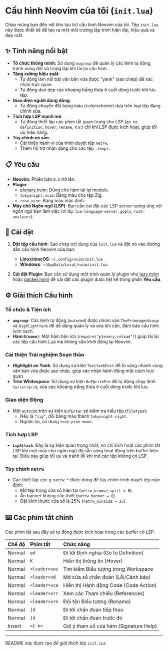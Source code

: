 # Cấu hình Neovim của tôi (`init.lua`)

Chào mừng bạn đến với kho lưu trữ cấu hình Neovim của tôi. Tệp `init.lua` này được thiết kế để tạo ra một môi trường lập trình hiện đại, hiệu quả và đẹp mắt.

## ✨ Tính năng nổi bật

- **Tổ chức thông minh**: Sử dụng `augroup` để quản lý các lệnh tự động, tránh xung đột và trùng lặp khi tải lại cấu hình.
- **Tăng cường hiệu suất**:
  - Tự động làm nổi bật văn bản vừa được "yank" (sao chép) để xác nhận trực quan.
  - Tự động dọn dẹp các khoảng trắng thừa ở cuối dòng trước khi lưu tệp.
- **Giao diện người dùng động**:
  - Tự động chuyển đổi bảng màu (colorscheme) dựa trên loại tệp đang chỉnh sửa.
- **Tích hợp LSP mạnh mẽ**:
  - Tự động thiết lập các phím tắt quan trọng cho LSP (`go to definition`, `hover`, `rename`, v.v.) chỉ khi LSP được kích hoạt, giúp tối ưu hiệu năng.
- **Tùy chỉnh có sẵn**:
  - Cải thiện hành vi của trình duyệt tệp `netrw`.
  - Thêm hỗ trợ nhận dạng cho các tệp `.templ`.

## 📋 Yêu cầu

- **Neovim**: Phiên bản `0.5` trở lên.
- **Plugin**:
  - [plenary.nvim](https://github.com/nvim-lua/plenary.nvim): Dùng cho hàm tải lại module.
  - `tokyonight.nvim`: Bảng màu cho tệp Zig.
  - `rose-pine`: Bảng màu mặc định.
- **Máy chủ Ngôn ngữ (LSP)**: Bạn cần cài đặt các LSP server tương ứng với ngôn ngữ bạn làm việc (ví dụ: `lua-language-server`, `gopls`, `rust-analyzer`).

## 🚀 Cài đặt

1.  **Đặt tệp cấu hình**:
    Sao chép nội dung của `init.lua` và đặt nó vào đường dẫn cấu hình Neovim của bạn:
    -   **Linux/macOS**: `~/.config/nvim/init.lua`
    -   **Windows**: `~/AppData/Local/nvim/init.lua`

2.  **Cài đặt Plugin**:
    Bạn cần sử dụng một trình quản lý plugin như [lazy.nvim](https://github.com/folke/lazy.nvim) hoặc [packer.nvim](https://github.com/wbthomason/packer.nvim) để cài đặt các plugin được liệt kê trong phần **Yêu cầu**.

## ⚙️ Giải thích Cấu hình

### Tổ chức & Tiện ích
- **`augroup`**: Các lệnh tự động (`autocmd`) được nhóm vào `ThePrimeagenGroup` và `HighlightYank` để dễ dàng quản lý và xóa khi cần, đảm bảo cấu hình luôn sạch.
- **Hàm `R(name)`**: Một hàm tiện ích (`require("plenary.reload")`) giúp tải lại các tệp cấu hình Lua mà không cần khởi động lại Neovim.

### Cải thiện Trải nghiệm Soạn thảo
- **Highlight on Yank**: Sử dụng sự kiện `TextYankPost` để tô sáng nhanh vùng văn bản vừa được sao chép, giúp xác nhận hành động một cách trực quan.
- **Trim Whitespace**: Sử dụng sự kiện `BufWritePre` để tự động chạy lệnh `%s/\s\+$//e`, xóa các khoảng trắng thừa ở cuối dòng trước khi lưu.

### Giao diện Động
- Một `autocmd` trên sự kiện `BufEnter` sẽ kiểm tra kiểu tệp (`filetype`):
  - Nếu là `"zig"`, đổi bảng màu thành `tokyonight-night`.
  - Ngược lại, sử dụng `rose-pine-moon`.

### Tích hợp LSP
- **`LspAttach`**: Đây là sự kiện quan trọng nhất, nó chỉ kích hoạt các phím tắt LSP khi một máy chủ ngôn ngữ đã sẵn sàng hoạt động trên buffer hiện tại. Điều này giúp tối ưu và tránh lỗi khi mở các tệp không có LSP.

### Tùy chỉnh `netrw`
- Các thiết lập `vim.g.netrw_*` được dùng để tùy chỉnh trình duyệt tệp mặc định:
  - Mở tệp trong cửa sổ hiện tại (`netrw_browse_split = 0`).
  - Ẩn banner không cần thiết (`netrw_banner = 0`).
  - Đặt kích thước cửa sổ là 25% (`netrw_winsize = 25`).

## ⌨️ Các phím tắt chính

Các phím tắt sau đây sẽ tự động được kích hoạt trong các buffer có LSP.

| Chế độ | Phím tắt      | Chức năng                               |
| :----- | :------------ | :--------------------------------------- |
| Normal | `gd`          | Đi tới Định nghĩa (Go to Definition)     |
| Normal | `K`           | Hiển thị thông tin (Hover)               |
| Normal | `<leader>vws` | Tìm kiếm Biểu tượng trong Workspace      |
| Normal | `<leader>vd`  | Mở cửa sổ chẩn đoán (Lỗi/Cảnh báo)       |
| Normal | `<leader>vca` | Hiển thị Hành động Code (Code Action)    |
| Normal | `<leader>vrr` | Xem các Tham chiếu (References)          |
| Normal | `<leader>vrn` | Đổi tên Biểu tượng (Rename)              |
| Normal | `[d`          | Đi tới chẩn đoán tiếp theo               |
| Normal | `]d`          | Đi tới chẩn đoán trước đó                |
| Insert | `<C-h>`       | Gợi ý tham số của hàm (Signature Help)   |

---
_README này được tạo để giải thích tệp `init.lua`._
